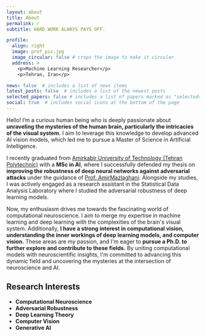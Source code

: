 ```yaml
---
layout: about
title: About
permalink: /
subtitle: HARD WORK ALWAYS PAYS OFF.

profile:
  align: right
  image: prof_pic.jpg
  image_circular: false # crops the image to make it circular
  address: >
    <p>Machine Learning Researcher</p>
    <p>Tehran, Iran</p>

news: false  # includes a list of news items
latest_posts: false  # includes a list of the newest posts
selected_papers: false # includes a list of papers marked as "selected={true}"
social: true  # includes social icons at the bottom of the page
---
```

Hello! I’m a curious human being who is deeply passionate about **unraveling the mysteries of the human brain, particularly the intricacies of the visual system.** I aim to leverage this knowledge to develop advanced AI vision models, which led me to pursue a Master of Science in Artificial Intelligence.

I recently graduated from [Amirkabir University of Technology (Tehran Polytechnic)](https://aut.ac.ir/en) with a **MSc in AI**, where I successfully defended my thesis on **improving the robustness of deep neural networks against adversarial attacks** under the guidance of [Prof. AmirMazlaghani](https://scholar.google.com/citations?user=gxbTUfEAAAAJ&hl=en&oi=ao). Alongside my studies, I was actively engaged as a research assistant in the Statistical Data Analysis Laboratory where I studied the adversarial robustness of deep learning models.

Now, my enthusiasm drives me towards the fascinating world of computational neuroscience. I aim to merge my expertise in machine learning and deep learning with the complexities of the brain's visual system. Additionally, **I have a strong interest in computational vision, understanding the inner workings of deep learning models, and computer vision.** These areas are my passion, and I'm eager to **pursue a Ph.D. to further explore and contribute to these fields.** By uniting computational models with neuroscientific insights, I'm committed to advancing this dynamic field and uncovering the mysteries at the intersection of neuroscience and AI.

Research Interests
-------------------
* **Computational Neuroscience**
* **Adversarial Robustness**
* **Deep Learning Theory**
* **Computer Vision**
* **Generative AI**

  




